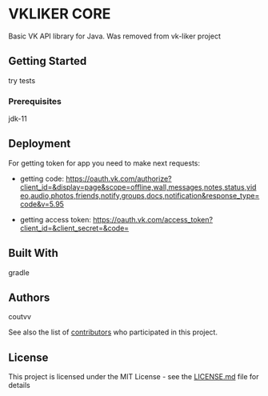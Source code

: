 # VKLIKER CORE

Basic VK API library for Java. Was removed from vk-liker project

## Getting Started

try tests

### Prerequisites

jdk-11


## Deployment

For getting token for app you need to make next requests:

- getting code:
https://oauth.vk.com/authorize?client_id=&display=page&scope=offline,wall,messages,notes,status,video,audio,photos,friends,notify,groups,docs,notification&response_type=code&v=5.95

- getting access token:
https://oauth.vk.com/access_token?client_id=&client_secret=&code=

## Built With

gradle

## Authors
coutvv

See also the list of [contributors](https://github.com/coutvv/vk-liker-core/contributors) who participated in this project.

## License

This project is licensed under the MIT License - see the [LICENSE.md](LICENSE.md) file for details
